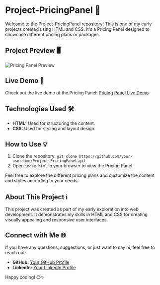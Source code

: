 # Project-PricingPanel 🌟

Welcome to the Project-PricingPanel repository! This is one of my early projects created using HTML and CSS. It's a Pricing Panel designed to showcase different pricing plans or packages. 

## Project Preview 🖥️

![Pricing Panel Preview](https://github.com/mandartule/Project-PricingPanel/assets/105853152/71f1a9c5-7a9d-4fde-95b8-680ba338800f)


## Live Demo 🚀

Check out the live demo of the Pricing Panel: [Pricing Panel Live Demo](https://mandartule.github.io/Project-PricingPanel/)

## Technologies Used 🛠️

- **HTML:** Used for structuring the content.
- **CSS:** Used for styling and layout design.

## How to Use 💡

1. Clone the repository: `git clone https://github.com/your-username/Project-PricingPanel.git`
2. Open `index.html` in your browser to view the Pricing Panel.

Feel free to explore the different pricing plans and customize the content and styles according to your needs.

## About This Project ℹ️

This project was created as part of my early exploration into web development. It demonstrates my skills in HTML and CSS for creating visually appealing and responsive user interfaces.

## Connect with Me 🌐

If you have any questions, suggestions, or just want to say hi, feel free to reach out:

- **GitHub:** [Your GitHub Profile](https://github.com/mandartule)
- **LinkedIn:** [Your LinkedIn Profile](https://www.linkedin.com/in/mandartule)

Happy coding! 😊✨
